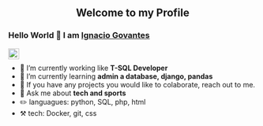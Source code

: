 <p align="center">
 <h2 align="center">Welcome to my Profile</h2>
</p>

### Hello World 👋 I am [Ignacio Govantes](https://github.com/ignaciogovo)

<a href="https://www.linkedin.com/in/ignacio-govantes-ojeda-0b1869220/">
  <img align="left" alt="Ignacio LinkedIn" width="22px" src="https://media-exp1.licdn.com/dms/image/C5603AQGcgttR6k3MaA/profile-displayphoto-shrink_800_800/0/1631355868642?e=1672876800&v=beta&t=OzRaW2tQZbT6CedWua4dZE9wub8lbJKJUCz9TjBXBkE" />
</a>


<div>
  
<br />
<p>

- 🔭 I’m currently working like **T-SQL Developer**
- 🌱 I’m currently learning **admin a database, django, pandas**
- 👯 If you have any projects you would like to colaborate, reach out to me.
- 💬 Ask me about **tech and sports**
- ✏️  languagues: python, SQL, php, html
- ⚒️ tech: Docker, git, css

</h4>
</div>

<br />
